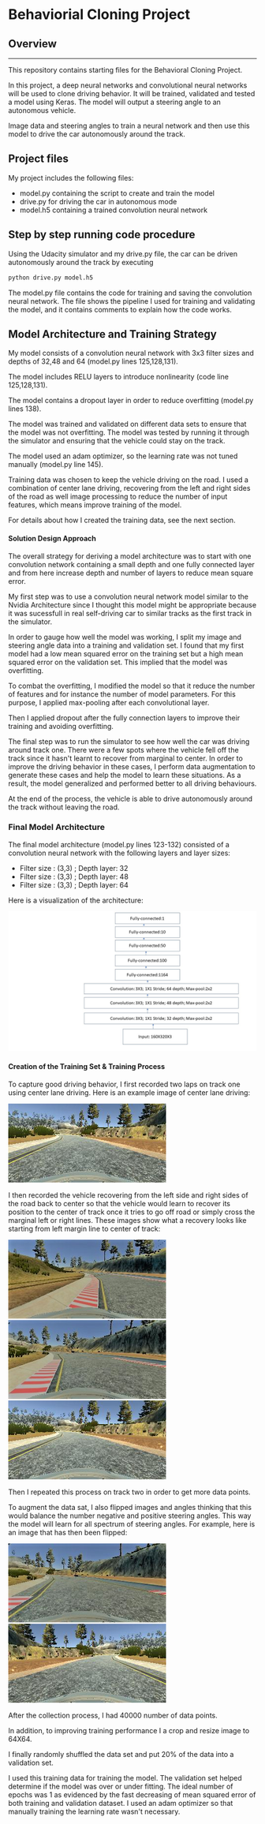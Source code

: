 # Behaviorial Cloning Project

## Overview
---
This repository contains starting files for the Behavioral Cloning Project.

In this project, a deep neural networks and convolutional neural networks will be used to clone driving behavior. It will be trained, validated and tested a model using Keras. The model will output a steering angle to an autonomous vehicle.

Image data and steering angles to train a neural network and then use this model to drive the car autonomously around the track.

[//]: # (Image References)

[image1]: https://github.com/BrunoEduardoCSantos/Behavioral-Cloning/blob/master/images/architecture.jpg "Model Visualization"
[image2]: https://github.com/BrunoEduardoCSantos/Behavioral-Cloning/blob/master/images/ray_scale.png "Grayscaling"
[image3]: https://github.com/BrunoEduardoCSantos/Behavioral-Cloning/blob/master/images/crossing_1.jpg "Recovery Image"
[image4]: https://github.com/BrunoEduardoCSantos/Behavioral-Cloning/blob/master/images/crossing_2.jpg "Recovery Image"
[image6]: https://github.com/BrunoEduardoCSantos/Behavioral-Cloning/blob/master/images/crossing_3.jpg "Recovery Image"
[image5]: https://github.com/BrunoEduardoCSantos/Behavioral-Cloning/blob/master/images/initia_image.png "Normal Image"
[image7]: https://github.com/BrunoEduardoCSantos/Behavioral-Cloning/blob/master/images/flip.png "Flipped Image"
[image8]: https://github.com/BrunoEduardoCSantos/Behavioral-Cloning/blob/master/images/crop2.png "Crop image"


## Project files 

My project includes the following files:
* model.py containing the script to create and train the model
* drive.py for driving the car in autonomous mode
* model.h5 containing a trained convolution neural network 


## Step by step running code procedure
Using the Udacity simulator and my drive.py file, the car can be driven autonomously around the track by executing 
```sh
python drive.py model.h5
```
The model.py file contains the code for training and saving the convolution neural network. The file shows the pipeline I used for training and validating the model, and it contains comments to explain how the code works.

## Model Architecture and Training Strategy

My model consists of a convolution neural network with 3x3 filter sizes and depths of 32,48 and 64 (model.py lines 125,128,131).

The model includes RELU layers to introduce nonlinearity (code line 125,128,131). 

The model contains a dropout layer in order to reduce overfitting (model.py lines 138). 

The model was trained and validated on different data sets to ensure that the model was not overfitting. The model was tested by running it through the simulator and ensuring that the vehicle could stay on the track.

The model used an adam optimizer, so the learning rate was not tuned manually (model.py line 145).

Training data was chosen to keep the vehicle driving on the road. I used a combination of center lane driving, recovering from the left and right sides of the road as well image processing to reduce the number of input features, which means improve training of the model.

For details about how I created the training data, see the next section. 

####  Solution Design Approach

The overall strategy for deriving a model architecture was to start with one convolution network containing a small depth and one fully connected layer and from here increase depth and number of layers to reduce mean square error.

My first step was to use a convolution neural network model similar to the Nvidia Architecture since I thought this model might be appropriate because it was sucessfull in real self-driving car to similar tracks as the first track in the simulator.

In order to gauge how well the model was working, I split my image and steering angle data into a training and validation set. I found that my first model had a low mean squared error on the training set but a high mean squared error on the validation set. This implied that the model was overfitting. 

To combat the overfitting, I modified the model so that it reduce the number of features and for instance the number of model parameters. For this purpose, I applied max-pooling after each convolutional layer.

Then I applied dropout after the fully connection layers to improve their training and avoiding overfitting.

The final step was to run the simulator to see how well the car was driving around track one. There were a few spots where the vehicle fell off the track since it hasn't learnt to recover from marginal to center. In order to improve the driving behavior in these cases, I perform data augmentation to generate these cases and help the model to learn these situations. As a result, the model generalized and performed better to all driving behaviours.

At the end of the process, the vehicle is able to drive autonomously around the track without leaving the road.

### Final Model Architecture

The final model architecture (model.py lines 123-132) consisted of a convolution neural network with the following layers and layer sizes:
* Filter size : (3,3) ; Depth layer: 32
* Filter size : (3,3) ; Depth layer: 48
* Filter size : (3,3) ; Depth layer: 64

Here is a visualization of the architecture:

![alt text][image1]

#### Creation of the Training Set & Training Process

To capture good driving behavior, I first recorded two laps on track one using center lane driving. Here is an example image of center lane driving:

![alt text][image5]

I then recorded the vehicle recovering from the left side and right sides of the road back to center so that the vehicle would learn to recover its position to the center of track once it tries to go off road or simply cross the marginal left or right lines.
These images show what a recovery looks like starting from left margin line to center of track:

![alt text][image3]
![alt text][image4]
![alt text][image5]

Then I repeated this process on track two in order to get more data points.

To augment the data sat, I also flipped images and angles thinking that this would balance the number negative and positive steering angles. This way the model will learn for all spectrum of steering angles. For example, here is an image that has then been flipped:

![alt text][image6]
![alt text][image7]


After the collection process, I had 40000 number of data points.

In addition, to improving training performance I a crop and resize image to 64X64.

I finally randomly shuffled the data set and put 20% of the data into a validation set. 

I used this training data for training the model. The validation set helped determine if the model was over or under fitting. The ideal number of epochs was 1 as evidenced by the fast decreasing of mean squared error of both training and validation dataset. I used an adam optimizer so that manually training the learning rate wasn't necessary.
